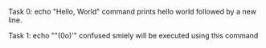 Task 0: echo "Hello, World" command prints hello world followed by a new line.

Task 1: echo "\"(0o)'" confused smiely will be executed using this command


